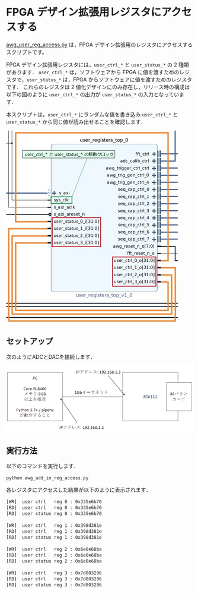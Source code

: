 # FPGA デザイン拡張用レジスタにアクセスする

[awg_user_reg_access.py](./awg_add_in_reg_access.py) は，FPGA デザイン拡張用のレジスタにアクセスするスクリプトです。

FPGA デザイン拡張用レジスタには，`user_ctrl_*` と `user_status_*` の 2 種類があります．
`user_ctrl_*` は，ソフトウェアから FPGA に値を渡すためのレジスタで，`user_status_*` は，FPGA からソフトウェアに値を渡すためのレジスタです．
これらのレジスタは 2 値化デザインにのみ存在し，リリース時の構成は以下の図のように `user_ctrl_*` の出力が
`user_status_*` の入力となっています．

本スクリプトは，`user_ctrl_*` にランダムな値を書き込み `user_ctrl_*` と `user_status_*` から同じ値が読み出せることを確認します．

![ユーザ ctrl/status レジスタ](images/user_add_in_regs.jpg)

## セットアップ

次のようにADCとDACを接続します．

![セットアップ](../../docs/images/setup_verify-1.png)


## 実行方法

以下のコマンドを実行します．

```
python awg_add_in_reg_access.py
```

各レジスタにアクセスした結果が以下のように表示されます．

```
[WR]  user ctrl   reg 0 : 0x335e6b70
[RD]  user ctrl   reg 0 : 0x335e6b70
[RD]  user status reg 0 : 0x335e6b70

[WR]  user ctrl   reg 1 : 0x398d381e
[RD]  user ctrl   reg 1 : 0x398d381e
[RD]  user status reg 1 : 0x398d381e

[WR]  user ctrl   reg 2 : 0x6e0e68ba
[RD]  user ctrl   reg 2 : 0x6e0e68ba
[RD]  user status reg 2 : 0x6e0e68ba

[WR]  user ctrl   reg 3 : 0x7d803296
[RD]  user ctrl   reg 3 : 0x7d803296
[RD]  user status reg 3 : 0x7d803296
```
